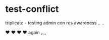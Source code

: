 # test-conflict
triplicate - testing admin con res awareness
..
..


:heart:
:heart:
:heart:
:heart: again
,.,,
